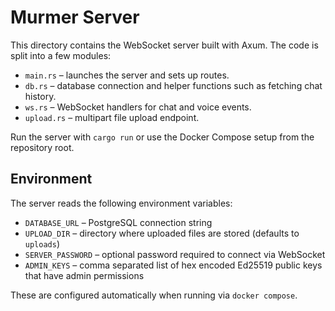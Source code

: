 # Murmer Server

This directory contains the WebSocket server built with Axum. The code is split into a few modules:

- `main.rs` – launches the server and sets up routes.
- `db.rs` – database connection and helper functions such as fetching chat history.
- `ws.rs` – WebSocket handlers for chat and voice events.
- `upload.rs` – multipart file upload endpoint.

Run the server with `cargo run` or use the Docker Compose setup from the repository root.

## Environment
The server reads the following environment variables:

- `DATABASE_URL` – PostgreSQL connection string
- `UPLOAD_DIR` – directory where uploaded files are stored (defaults to `uploads`)
- `SERVER_PASSWORD` – optional password required to connect via WebSocket
- `ADMIN_KEYS` – comma separated list of hex encoded Ed25519 public keys that
  have admin permissions

These are configured automatically when running via `docker compose`.
